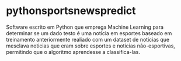 # pythonsportsnewspredict

Software escrito em Python que emprega Machine Learning para determinar se um dado testo é uma noticia em esportes
baseado em treinamento anteriormente realiado com um dataset de noticias que mesclava noticias que eram sobre esportes
e noticias não-esportivas, permitindo que o algoritmo aprendesse a classifica-las.
